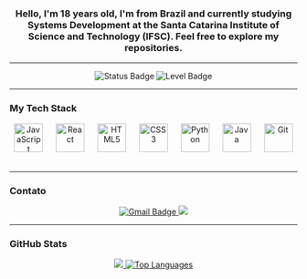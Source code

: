 <h3 align="center">Hello, I'm 18 years old, I'm from Brazil and currently studying Systems Development at the Santa Catarina Institute of Science and Technology (IFSC).
Feel free to explore my repositories. </h3>

---

<!--Status-->
<div align="center">
  <img src="https://img.shields.io/badge/Status-Active-green?style=for-the-badge&logo=appveyor" alt="Status Badge" />
  <img src="https://img.shields.io/badge/Level-Intermediate-blue?style=for-the-badge" alt="Level Badge" />
</div>

---

### My Tech Stack

<div align="center">
  <img href="https://developer.mozilla.org/en-US/docs/Web/JavaScript" src="https://cdn.jsdelivr.net/gh/devicons/devicon/icons/javascript/javascript-original.svg" height="50" alt="JavaScript" />
  <img width="15" />
  <img href="https://pt-br.legacy.reactjs.org/docs/getting-started.html" src="https://cdn.jsdelivr.net/gh/devicons/devicon/icons/react/react-original.svg" height="50" alt="React" />
  <img width="15" />
  <img href="https://developer.mozilla.org/en-US/docs/Glossary/HTML5" src="https://cdn.jsdelivr.net/gh/devicons/devicon/icons/html5/html5-original.svg" height="50" alt="HTML5" />
  <img width="15" />
  <img href="https://developer.mozilla.org/en-US/docs/Web/CSS" src="https://cdn.jsdelivr.net/gh/devicons/devicon/icons/css3/css3-original.svg" height="50" alt="CSS3" />
  <img width="15" />
  <img href="https://www.python.org/doc/" src="https://cdn.jsdelivr.net/gh/devicons/devicon/icons/python/python-original.svg" height="50" alt="Python" />
  <img width="15" />
  <img href="https://docs.oracle.com/en/java/" src="https://cdn.jsdelivr.net/gh/devicons/devicon/icons/java/java-original.svg" height="50" alt="Java" />
  <img width="15" />
  <img src="https://fekir.info/multimedia/git.png" height="50" alt="Git" />
  <img width="15" />
  <link rel="stylesheet" href="https://cdn.jsdelivr.net/npm/bootstrap-icons@1.11.3/font/bootstrap-icons.min.css">
  <img width="15" />
</div>

---

### Contato

<div align="center">
  <a href="https://mail.google.com/mail/?view=cm&fs=1&to=cttjoaoeduardo@gmail.com" target="_blank" >
    <img src="https://img.shields.io/badge/Gmail-D14836?style=for-the-badge&logo=gmail&logoColor=white" alt="Gmail Badge"/>
  </a>
  <a href="https://www.instagram.com/jedu.duart" target="_blank">
    <img src="https://img.shields.io/badge/Instagram-E4405F?style=for-the-badge&logo=instagram&logoColor=white">
  </a>
</div>

---

###  GitHub Stats
<div align="center">
  <a href= "https://github.com/Duarte-Joao">
  <img src="https://github-readme-stats.vercel.app/api?username=Duarte-Joao&show_icons=true&theme=merko">
  <img src="https://github-readme-stats.vercel.app/api/top-langs/?username=Duarte-Joao&layout=compact&theme=merko" alt="Top Languages" />
</div>

